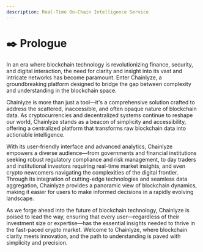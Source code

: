 ```yaml
---
description: Real-Time On-Chain Intelligence Service
---
```


# ✒️ Prologue

In an era where blockchain technology is revolutionizing finance, security, and digital interaction, the need for clarity and insight into its vast and intricate networks has become paramount. Enter Chainlyze, a groundbreaking platform designed to bridge the gap between complexity and understanding in the blockchain space.

Chainlyze is more than just a tool—it's a comprehensive solution crafted to address the scattered, inaccessible, and often opaque nature of blockchain data. As cryptocurrencies and decentralized systems continue to reshape our world, Chainlyze stands as a beacon of simplicity and accessibility, offering a centralized platform that transforms raw blockchain data into actionable intelligence.

With its user-friendly interface and advanced analytics, Chainlyze empowers a diverse audience—from governments and financial institutions seeking robust regulatory compliance and risk management, to day traders and institutional investors requiring real-time market insights, and even crypto newcomers navigating the complexities of the digital frontier. Through its integration of cutting-edge technologies and seamless data aggregation, Chainlyze provides a panoramic view of blockchain dynamics, making it easier for users to make informed decisions in a rapidly evolving landscape.

As we forge ahead into the future of blockchain technology, Chainlyze is poised to lead the way, ensuring that every user—regardless of their investment size or expertise—has the essential insights needed to thrive in the fast-paced crypto market. Welcome to Chainlyze, where blockchain clarity meets innovation, and the path to understanding is paved with simplicity and precision.


